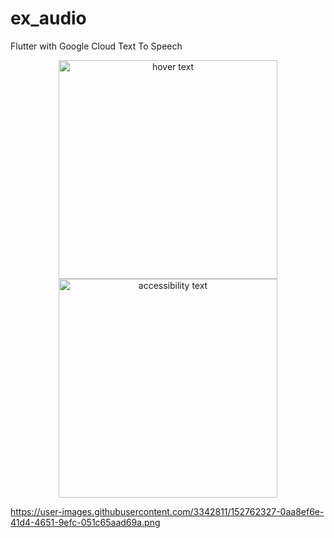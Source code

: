 # ex_audio

Flutter with Google Cloud Text To Speech

<p align="center">
  <img src="https://user-images.githubusercontent.com/3342811/152762327-0aa8ef6e-41d4-4651-9efc-051c65aad69a.png" width="350" title="hover text">
  <img src="https://user-images.githubusercontent.com/3342811/152762327-0aa8ef6e-41d4-4651-9efc-051c65aad69a.png" width="350" alt="accessibility text">
</p>



https://user-images.githubusercontent.com/3342811/152762327-0aa8ef6e-41d4-4651-9efc-051c65aad69a.png

 
